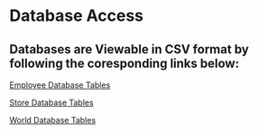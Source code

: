 # Database Access

## Databases are Viewable in CSV format by following the coresponding links below:

[Employee Database Tables](https://1drv.ms/f/s!Arza-6xrhMB0gRHxIffmVxmERZV-?e=fF6KVm)

[Store Database Tables](https://1drv.ms/f/s!Arza-6xrhMB0gRDkmfZ7hSm0t1wz?e=OFxmEY)

[World Database Tables](https://1drv.ms/f/s!Arza-6xrhMB0gRPcTbrZcxCrn-Hg?e=wJvhWh)
